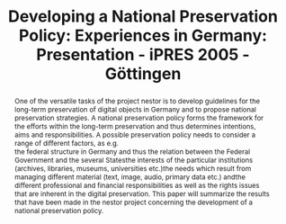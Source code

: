 ---
abstract: 'One of the versatile tasks of the project nestor is to develop guidelines
  for the long-term preservation of digital objects in Germany and to propose national
  preservation strategies. A national preservation policy forms the framework for
  the efforts within the long-term preservation and thus determines intentions, aims
  and responsibilities. A possible preservation policy needs to consider a range of
  different factors, as e.g.

  - the federal structure in Germany and thus the relation between the Federal Government
  and the several States

  - the interests of the particular institutions (archives, libraries, museums, universities
  etc.)

  - the needs which result from managing different material (text, image, audio, primary
  data etc.) and

  - the different professional and financial responsibilities as well as the rights
  issues that are inherent in the digital preservation.

  This paper will summarize the results that have been made in the nestor project
  concerning the development of a national preservation policy.'
creators:
- Neuroth, Heike
- Strathmann, Stefan
date: null
document_url: https://services.phaidra.univie.ac.at/api/object/o:295033/download
grand_parent: iPRES
institutions: []
keywords:
- göttingen
landing_page_url: https://phaidra.univie.ac.at/o:295033
language: eng
layout: publication
license: CC BY-SA 3.0 AT
notes_url: null
parent: iPRES 2005
presentation_url: null
size: 67713
source_name: iPRES
title: 'Developing a National Preservation Policy: Experiences in Germany: Presentation
  - iPRES 2005 - Göttingen'
type: paper
year: 2005
---